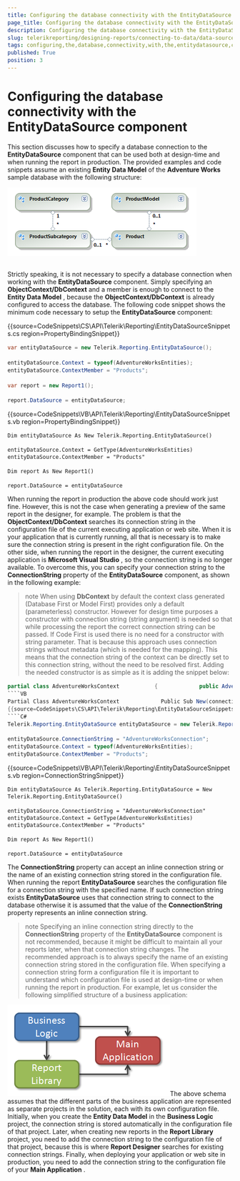 ```yaml
---
title: Configuring the database connectivity with the EntityDataSource component
page_title: Configuring the database connectivity with the EntityDataSource component | for Telerik Reporting Documentation
description: Configuring the database connectivity with the EntityDataSource component
slug: telerikreporting/designing-reports/connecting-to-data/data-source-components/entitydatasource-component/configuring-the-database-connectivity-with-the-entitydatasource-component
tags: configuring,the,database,connectivity,with,the,entitydatasource,component
published: True
position: 3
---
```


# Configuring the database connectivity with the EntityDataSource component



This section discusses how to specify a database connection to the __EntityDataSource__  component          that can be used both at design-time and when running the report in production. The provided examples          and code snippets assume an existing __Entity Data Model__  of the __Adventure Works__  sample database with the          following structure:

  

  ![](images/DataSources/EntityDataSourceAdventureWorksEntityModel.png)

## 

Strictly speaking, it is not necessary to specify a database connection when working with the            __EntityDataSource__  component. Simply specifying an __ObjectContext/DbContext__  and a member is enough to connect to            the __Entity Data Model__ , because the __ObjectContext/DbContext__  is already configured to access the database. The            following code snippet shows the minimum code necessary to setup the __EntityDataSource__  component:           

{{source=CodeSnippets\CS\API\Telerik\Reporting\EntityDataSourceSnippets.cs region=PropertyBindingSnippet}}
````C#
var entityDataSource = new Telerik.Reporting.EntityDataSource();

entityDataSource.Context = typeof(AdventureWorksEntities);
entityDataSource.ContextMember = "Products";

var report = new Report1();

report.DataSource = entityDataSource;
````
{{source=CodeSnippets\VB\API\Telerik\Reporting\EntityDataSourceSnippets.vb region=PropertyBindingSnippet}}
````VB
Dim entityDataSource As New Telerik.Reporting.EntityDataSource()

entityDataSource.Context = GetType(AdventureWorksEntities)
entityDataSource.ContextMember = "Products"

Dim report As New Report1()

report.DataSource = entityDataSource
````

When running the report in production the above code should work just fine. However, this is not            the case when generating a preview of the same report in the designer, for example. The problem is that            the __ObjectContext/DbContext__  searches its connection string in the configuration file of the current executing            application or web site. When it is your application that is currently running, all that is necessary            is to make sure the connection string is present in the right configuration file. On the other side,            when running the report in the designer, the current executing application is __Microsoft Visual Studio__ ,            so the connection string is no longer available. To overcome this, you can specify your connection            string to the __ConnectionString__  property of the __EntityDataSource__  component, as shown in the following            example:         

>note            When using  __DbContext__  by default the context class generated (Database First or Model First) provides only a default (parameterless) constructor.           However for design time purposes a constructor with connection string (string argument) is needed so that while processing the report the correct           connection string can be passed.           If Code First is used there is no need for a constructor with string parameter.           That is because this approach uses connection strings without metadata (which is  needed for the mapping). This means that the connection string of the context can be directly set to this connection string, without the need to be resolved first.           Adding the needed constructor is as simple as it is adding the snippet below:         

    
````C#
partial class AdventureWorksContext           {             public AdventureWorksContext(string connectionString) : base(connectionString) {}           }````
````VB
Partial Class AdventureWorksContext             Public Sub New(connectionString As String)               MyBase.New(connectionString)             End Sub           End Class````
{{source=CodeSnippets\CS\API\Telerik\Reporting\EntityDataSourceSnippets.cs region=ConnectionStringSnippet}}
````C#
Telerik.Reporting.EntityDataSource entityDataSource = new Telerik.Reporting.EntityDataSource();

entityDataSource.ConnectionString = "AdventureWorksConnection";
entityDataSource.Context = typeof(AdventureWorksEntities);
entityDataSource.ContextMember = "Products";
````
{{source=CodeSnippets\VB\API\Telerik\Reporting\EntityDataSourceSnippets.vb region=ConnectionStringSnippet}}
````VB
Dim entityDataSource As Telerik.Reporting.EntityDataSource = New Telerik.Reporting.EntityDataSource()

entityDataSource.ConnectionString = "AdventureWorksConnection"
entityDataSource.Context = GetType(AdventureWorksEntities)
entityDataSource.ContextMember = "Products"

Dim report As New Report1()

report.DataSource = entityDataSource
````

The __ConnectionString__  property can accept an inline connection string or the name of an existing            connection string stored in the configuration file. When running the report __EntityDataSource__  searches            the configuration file for a connection string with the specified name. If such connection string exists           __EntityDataSource__  uses that connection string to connect to the database otherwise it is assumed that the           value of the __ConnectionString__  property represents an inline connection string. 

>note Specifying an inline connection string directly to the  __ConnectionString__  property of the       __EntityDataSource__  component is not recommended, because it might be difficult to maintain all your reports      later, when that connection string changes. The recommended approach is to always specify the name of an      existing connection string stored in the configuration file. When specifying a connection string form a      configuration file it is important to understand which configuration file is used at design-time or when      running the report in production. For example, let us consider the following simplified structure of a      business application:  

  ![](images/DataSources/BusinessApplicationStructure.png)The above schema assumes that the different parts of the business application are represented as      separate projects in the solution, each with its own configuration file. Initially, when you create the       __Entity Data Model__  in the  __Business Logic__  project, the connection string is stored automatically in the      configuration file of that project. Later, when creating new reports in the  __Report Library__  project, you need      to add the connection string to the configuration file of that project, because this is where  __Report Designer__      searches for existing connection strings. Finally, when deploying your application or web site in production,     you need to add the connection string to the configuration file of your  __Main Application__ .


